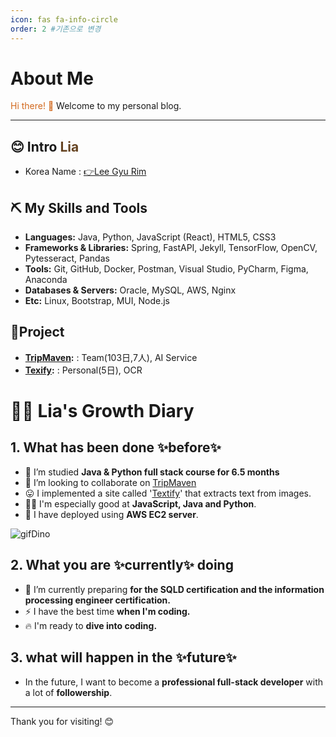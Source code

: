 ```yaml
---
icon: fas fa-info-circle
order: 2 #기존으로 변경
---
```


# About Me
<!-- 
    1. 주황색 (Orange)
        RGB: rgb(255, 165, 0) /Hex: #FFA500
    2. 밝은 주황색 (Light Orange)
        RGB: rgb(255, 204, 0) /Hex: #FFCC00
    3. 어두운 주황색 (Dark Orange)
        RGB: rgb(255, 140, 0) / Hex: #FF8C00
    4. 갈색 (Brown)
        RGB: rgb(139, 69, 19) /Hex: #8B4513
    5. 밝은 갈색 (Light Brown)
        RGB: rgb(210, 105, 30) /Hex: #D2691E
    6. 어두운 갈색 (Dark Brown)
        RGB: rgb(101, 67, 33) / Hex: #654321
-->

<span style="color: #D2691E;">Hi there! 👋</span>
Welcome to my personal blog.

---
## 😊 Intro <span style="color: #654321;">Lia</span>
- Korea Name : <a href="https://jungle-battery-1ee.notion.site/Hi-I-m-Ria-12ea5279186780a9b9b6e3512bf95bac?pvs=4">👉Lee Gyu Rim</a>

## ⛏️ My Skills and Tools
- **Languages:** Java, Python, JavaScript (React), HTML5, CSS3
- **Frameworks & Libraries:** Spring, FastAPI, Jekyll, TensorFlow, OpenCV, Pytesseract, Pandas
- **Tools:** Git, GitHub, Docker, Postman, Visual Studio, PyCharm, Figma, Anaconda
- **Databases & Servers:** Oracle, MySQL, AWS, Nginx
- **Etc:** Linux, Bootstrap, MUI, Node.js

## 🏅Project
- **[TripMaven](https://rialeee.github.io/posts/tripmaven/):** : Team(103日,7人), AI Service
- **[Texify](https://rialeee.github.io/posts/textify/):** : Personal(5日), OCR


# 👩‍🦰 Lia's Growth Diary
## 1. What has been done ✨before✨
 * 🔭 I’m studied **Java & Python full stack course for 6.5 months**
 * 👯 I’m looking to collaborate on [TripMaven](https://github.com/RiaLeee/03tripMaven_Team)
 * 😛 I implemented a site called '[Textify](https://github.com/RiaLeee/04Textify)' that extracts text from images.
 * 👨‍💻 I'm especially good at **JavaScript, Java and Python**.
 * 📝 I have deployed using **AWS EC2 server**.

<img src = 'images/gifs/dino.gif' alt = 'gifDino' align='center'/>

## 2. What you are ✨currently✨ doing
 * 🌱 I’m currently preparing **for the SQLD certification and the information processing engineer certification.**
 * ⚡ I have the best time **when I'm coding.**
 * 🔥 I'm ready to **dive into coding.**

## 3. what will happen in the ✨future✨
 * In the future, I want to become a **professional full-stack developer** with a lot of **followership**.

---

Thank you for visiting! 😊